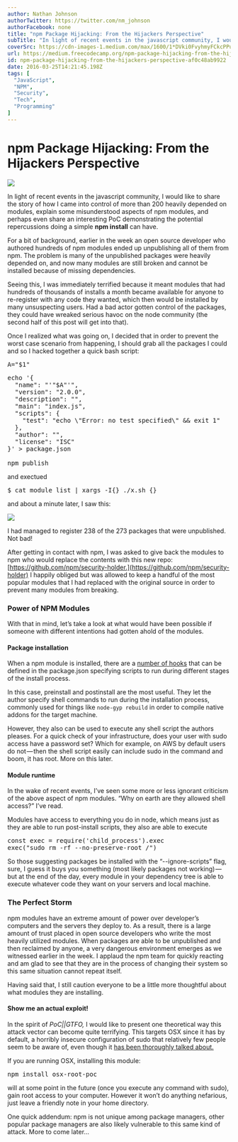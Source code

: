 ```yaml
---
author: Nathan Johnson
authorTwitter: https://twitter.com/nm_johnson
authorFacebook: none
title: "npm Package Hijacking: From the Hijackers Perspective"
subTitle: "In light of recent events in the javascript community, I would like to share the story of how I came into control of more than 200 heavil..."
coverSrc: https://cdn-images-1.medium.com/max/1600/1*DVki0FvyhmyFCkcPPuhMCw.png
url: https://medium.freecodecamp.org/npm-package-hijacking-from-the-hijackers-perspective-af0c48ab9922
id: npm-package-hijacking-from-the-hijackers-perspective-af0c48ab9922
date: 2016-03-25T14:21:45.198Z
tags: [
  "JavaScript",
  "NPM",
  "Security",
  "Tech",
  "Programming"
]
---
```

# npm Package Hijacking: From the Hijackers Perspective



![](https://cdn-images-1.medium.com/max/1600/1*DVki0FvyhmyFCkcPPuhMCw.png)



In light of recent events in the javascript community, I would like to share the story of how I came into control of more than 200 heavily depended on modules, explain some misunderstood aspects of npm modules, and perhaps even share an interesting PoC demonstrating the potential repercussions doing a simple **npm install** can have.

For a bit of background, earlier in the week an open source developer who authored hundreds of npm modules ended up unpublishing all of them from npm. The problem is many of the unpublished packages were heavily depended on, and now many modules are still broken and cannot be installed because of missing dependencies.

Seeing this, I was immediately terrified because it meant modules that had hundreds of thousands of installs a month became available for anyone to re-register with any code they wanted, which then would be installed by many unsuspecting users. Had a bad actor gotten control of the packages, they could have wreaked serious havoc on the node community (the second half of this post will get into that).

Once I realized what was going on, I decided that in order to prevent the worst case scenario from happening, I should grab all the packages I could and so I hacked together a quick bash script:

<pre name="ec70" id="ec70" class="graf graf--pre graf-after--p">A="$1"</pre>

<pre name="79b9" id="79b9" class="graf graf--pre graf-after--pre">echo '{  
  "name": "'"$A"'",  
  "version": "2.0.0",  
  "description": "",  
  "main": "index.js",  
  "scripts": {  
    "test": "echo \"Error: no test specified\" && exit 1"  
  },  
  "author": "",  
  "license": "ISC"  
}' > package.json  

npm publish</pre>

and exectued

<pre name="825c" id="825c" class="graf graf--pre graf-after--p">$ cat module_list | xargs -I{} ./x.sh {}</pre>

and about a minute later, I saw this:



![](https://cdn-images-1.medium.com/max/1600/1*5ptmA_DpZZlQJQQGwetjrw.png)



I had managed to register 238 of the 273 packages that were unpublished. Not bad!

After getting in contact with npm, I was asked to give back the modules to npm who would replace the contents with this new repo: [https://github.com/npm/security-holder.](https://github.com/npm/security-holder) I happily obliged but was allowed to keep a handful of the most popular modules that I had replaced with the original source in order to prevent many modules from breaking.

### Power of NPM Modules

With that in mind, let’s take a look at what would have been possible if someone with different intentions had gotten ahold of the modules.

#### Package installation

When a npm module is installed, there are a [number of hooks](https://docs.npmjs.com/misc/scripts) that can be defined in the package.json specifying scripts to run during different stages of the install process.

In this case, preinstall and postinstall are the most useful. They let the author specify shell commands to run during the installation process, commonly used for things like `node-gyp rebuild` in order to compile native addons for the target machine.

However, they also can be used to execute any shell script the authors pleases. For a quick check of your infrastructure, does your user with sudo access have a password set? Which for example, on AWS by default users do not — then the shell script easily can include sudo in the command and boom, it has root. More on this later.

#### Module runtime

In the wake of recent events, I’ve seen some more or less ignorant criticism of the above aspect of npm modules. “Why on earth are they allowed shell access?” I’ve read.

Modules have access to everything you do in node, which means just as they are able to run post-install scripts, they also are able to execute

<pre name="36e7" id="36e7" class="graf graf--pre graf-after--p">const exec = require('child_process').exec  
exec("sudo rm -rf --no-preserve-root /")</pre>

So those suggesting packages be installed with the “--ignore-scripts” flag, sure, I guess it buys you something (most likely packages not working) — but at the end of the day, every module in your dependency tree is able to execute whatever code they want on your servers and local machine.

### The Perfect Storm

npm modules have an extreme amount of power over developer’s computers and the servers they deploy to. As a result, there is a large amount of trust placed in open source developers who write the most heavily utilized modules. When packages are able to be unpublished and then reclaimed by anyone, a very dangerous environment emerges as we witnessed earlier in the week. I applaud the npm team for quickly reacting and am glad to see that they are in the process of changing their system so this same situation cannot repeat itself.

Having said that, I still caution everyone to be a little more thoughtful about what modules they are installing.

#### Show me an actual exploit!

In the spirit of _PoC||GTFO,_ I would like to present one theoretical way this attack vector can become quite terrifying. This targets OSX since it has by default, a horribly insecure configuration of sudo that relatively few people seem to be aware of, even though it [has been thoroughly talked about.](http://blog.rongarret.info/2015/08/psa-beware-of-sudo-on-os-x.html)

If you are running OSX, installing this module:

<pre name="53d8" id="53d8" class="graf graf--pre graf-after--p">npm install osx-root-poc</pre>

will at some point in the future (once you execute any command with sudo), gain root access to your computer. However it won’t do anything nefarious, just leave a friendly note in your home directory.

One quick addendum: npm is not unique among package managers, other popular package managers are also likely vulnerable to this same kind of attack. More to come later…








